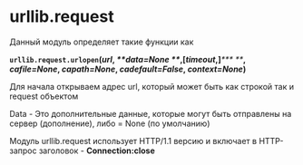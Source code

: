 # urllib.request

Данный модуль определяет такие функции как

**`urllib.request.urlopen`\(**_**url**_**, **_**data=None **_**,\[**_**timeout**_**,\]**_**\* **_**, **_**cafile=None**_**,  **_**capath=None**_**, **_**cadefault=False**_**, **_**context=None**_**\)**

Для начала открываем адрес url, который может быть как строкой так и request объектом

Data - Это дополнительные данные, которые могут быть отправлены на сервер \(дополнение\), либо = None \(по умолчанию\)

Модуль urllib.request использует HTTP/1.1 версию и включает в HTTP-запрос заголовок - **Connection:close**



